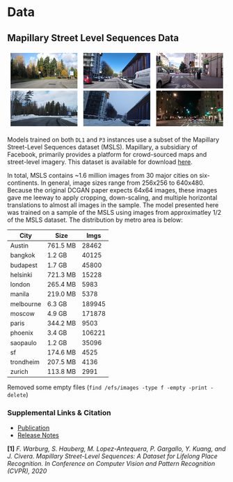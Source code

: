 # Data

## Mapillary Street Level Sequences Data

![sample](./images/sample.jpg)

Models trained on both `DL1` and `P3` instances use a subset of the Mapillary Street-Level Sequences dataset (MSLS). Mapillary, a subsidiary of Facebook, primarily provides a platform for crowd-sourced maps and street-level imagery. This dataset is available for download [here](https://www.mapillary.com/dataset/places).

In total, MSLS contains ~1.6 million images from 30 major cities on six-continents. In general, image sizes range from 256x256 to 640x480. Because the original DCGAN paper expects 64x64 images, these images gave me leeway to apply cropping, down-scaling, and multiple horizontal translations to almost all images in the sample. The model presented here was trained on a sample of the MSLS using images from approximatley 1/2 of the MSLS dataset. The distribution by metro area is below:

| City      | Size     | Imgs   |
|-----------|----------|--------|
| Austin    | 761.5 MB |  28462 |
| bangkok   | 1.2 GB   |  40125 |
| budapest  | 1.7 GB   |  45800 |
| helsinki  | 721.3 MB |  15228 |
| london    | 265.4 MB |   5983 |
| manila    | 219.0 MB |   5378 |
| melbourne | 6.3 GB   | 189945 |
| moscow    | 4.9 GB   | 171878 |
| paris     | 344.2 MB |   9503 |
| phoenix   | 3.4 GB   | 106221 |
| saopaulo  | 1.2 GB   |  35096 |
| sf        | 174.6 MB |   4525 |
| trondheim | 207.5 MB |   4136 |
| zurich    | 113.8 MB |   2991 |

Removed some empty files (`find /efs/images -type f -empty -print -delete`)

### Supplemental Links & Citation

- [Publication](https://research.mapillary.com/publication/cvpr20c)
- [Release Notes](https://blog.mapillary.com/update/2020/04/27/Mapillary-Street-Level-Sequences.html)

**[1]** *F. Warburg, S. Hauberg, M. Lopez-Antequera, P. Gargallo, Y. Kuang, and J. Civera. Mapillary Street-Level Sequences: A Dataset for Lifelong Place Recognition. In Conference on Computer Vision and Pattern Recognition (CVPR), 2020*